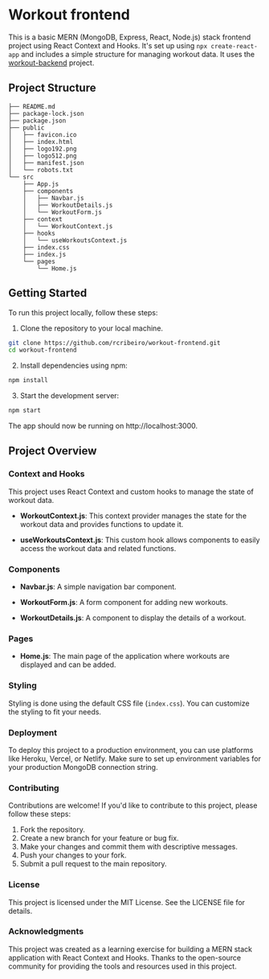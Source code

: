 # Workout frontend

This is a basic MERN (MongoDB, Express, React, Node.js) stack frontend project using React Context and Hooks. It's set up using `npx create-react-app` and includes a simple structure for managing workout data. It uses the [workout-backend](https://github.com/rcribeiro/workout-backend) project.

## Project Structure

```plaintext
├── README.md
├── package-lock.json
├── package.json
├── public
│   ├── favicon.ico
│   ├── index.html
│   ├── logo192.png
│   ├── logo512.png
│   ├── manifest.json
│   └── robots.txt
└── src
    ├── App.js
    ├── components
    │   ├── Navbar.js
    │   ├── WorkoutDetails.js
    │   └── WorkoutForm.js
    ├── context
    │   └── WorkoutContext.js
    ├── hooks
    │   └── useWorkoutsContext.js
    ├── index.css
    ├── index.js
    └── pages
        └── Home.js
```

## Getting Started
To run this project locally, follow these steps:

1. Clone the repository to your local machine.

```bash
git clone https://github.com/rcribeiro/workout-frontend.git
cd workout-frontend
```

2. Install dependencies using npm:
```bash
npm install

```

3. Start the development server:
```bash
npm start

```

The app should now be running on http://localhost:3000.

## Project Overview

### Context and Hooks
This project uses React Context and custom hooks to manage the state of workout data.

* **WorkoutContext.js**: This context provider manages the state for the workout data and provides functions to update it.

* **useWorkoutsContext.js**: This custom hook allows components to easily access the workout data and related functions.

### Components
* **Navbar.js**: A simple navigation bar component.

* **WorkoutForm.js**: A form component for adding new workouts.

* **WorkoutDetails.js**: A component to display the details of a workout.

### Pages
* **Home.js**: The main page of the application where workouts are displayed and can be added.

### Styling
Styling is done using the default CSS file (`index.css`). You can customize the styling to fit your needs.

### Deployment
To deploy this project to a production environment, you can use platforms like Heroku, Vercel, or Netlify. Make sure to set up environment variables for your production MongoDB connection string.

### Contributing
Contributions are welcome! If you'd like to contribute to this project, please follow these steps:

1. Fork the repository.
2. Create a new branch for your feature or bug fix.
3. Make your changes and commit them with descriptive messages.
4. Push your changes to your fork.
5. Submit a pull request to the main repository.

### License
This project is licensed under the MIT License. See the LICENSE file for details.

### Acknowledgments
This project was created as a learning exercise for building a MERN stack application with React Context and Hooks.
Thanks to the open-source community for providing the tools and resources used in this project.
